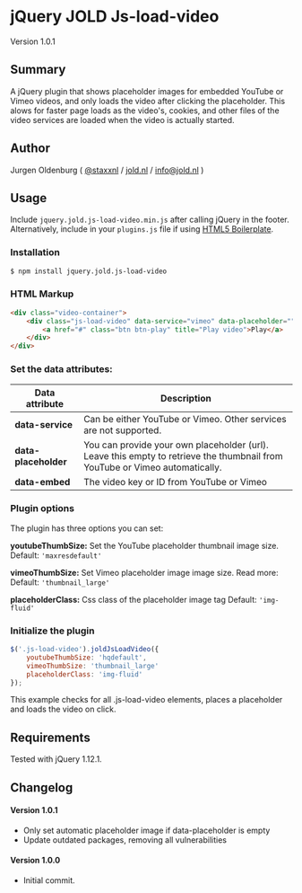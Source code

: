 # jQuery JOLD Js-load-video

Version 1.0.1

## Summary

A jQuery plugin that shows placeholder images for embedded YouTube or Vimeo videos, and only loads the video after clicking the placeholder. This alows for faster page loads as the video's, cookies, and other files of the video services are loaded when the video is actually started. 

## Author

Jurgen Oldenburg ( [@staxxnl](http://twitter.com/staxxnl) / [jold.nl](https://www.jold.nl) / [info@jold.nl](info@jold.nl) )

## Usage

Include `jquery.jold.js-load-video.min.js` after calling jQuery in the footer. Alternatively, include in your `plugins.js` file if using [HTML5 Boilerplate](http://html5boilerplate.com).


### Installation

```bash
$ npm install jquery.jold.js-load-video

```


### HTML Markup

```html
<div class="video-container">
    <div class="js-load-video" data-service="vimeo" data-placeholder="" data-embed="306834650">
        <a href="#" class="btn btn-play" title="Play video">Play</a>
    </div>
</div>

```

### Set the data attributes:

| Data attribute | Description |
| ------------- | -------- |
|**data-service** | Can be either YouTube or Vimeo. Other services are not supported. |
|**data-placeholder** | You can provide your own placeholder (url). Leave this empty to retrieve the thumbnail from YouTube or Vimeo automatically. |
|**data-embed** | The video key or ID from YouTube or Vimeo |


### Plugin options
The plugin has three options you can set:

**youtubeThumbSize:** Set the YouTube placeholder thumbnail image size.
Default: `'maxresdefault'`

**vimeoThumbSize:** Set Vimeo placeholder image image size. Read more: 
Default: `'thumbnail_large'`

**placeholderClass:** Css class of the placeholder image tag
Default: `'img-fluid'`




### Initialize the plugin

```js
$('.js-load-video').joldJsLoadVideo({
    youtubeThumbSize: 'hqdefault',
    vimeoThumbSize: 'thumbnail_large'
    placeholderClass: 'img-fluid'
});
```

This example checks for all .js-load-video elements, places a placeholder and loads the video on click.




## Requirements

Tested with jQuery 1.12.1.


## Changelog


#### Version 1.0.1

* Only set automatic placeholder image if data-placeholder is empty
* Update outdated packages, removing all vulnerabilities


#### Version 1.0.0

* Initial commit.
